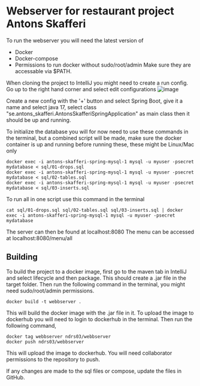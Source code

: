# Webserver for restaurant project Antons Skafferi
To run the webserver you will need the latest version of
- Docker
- Docker-compose
- Permissions to run docker without sudo/root/admin
Make sure they are accessable via $PATH.

When cloning the project to IntelliJ you might need to create a run config. Go up to the right hand corner and select edit configurations ![image](https://github.com/user-attachments/assets/a00e10ad-73c0-4300-98a8-d5ce85987384)

Create a new config with the '+' button and select Spring Boot, give it a name and select java 17, select class "se.antons_skafferi.AntonsSkafferiSpringApplication" as main class then it should be up and running.

To initialize the database you will for now need to use these commands in the terminal, but a combined script will be made, make sure the docker container is up and running before running these, these might be Linux/Mac only 
```
docker exec -i antons-skafferi-spring-mysql-1 mysql -u myuser -psecret mydatabase < sql/01-drops.sql
docker exec -i antons-skafferi-spring-mysql-1 mysql -u myuser -psecret mydatabase < sql/02-tables.sql
docker exec -i antons-skafferi-spring-mysql-1 mysql -u myuser -psecret mydatabase < sql/03-inserts.sql
```
To run all in one script use this command in the terminal
```
cat sql/01-drops.sql sql/02-tables.sql sql/03-inserts.sql | docker exec -i antons-skafferi-spring-mysql-1 mysql -u myuser -psecret mydatabase
```
The server can then be found at localhost:8080
The menu can be accessed at localhost:8080/menu/all


## Building
To build the project to a docker image, first go to the maven tab in IntelliJ and select lifecycle and then package.
This should create a .jar file in the target folder.
Then run the following command in the terminal, you might need sudo/root/admin permissions.
```
docker build -t webbserver .
```
This will build the docker image with the .jar file in it.
To upload the image to dockerhub you will need to login to dockerhub in the terminal. 
Then run the following command, 
```
docker tag webbserver ndrs03/webbserver
docker push ndrs03/webbserver
```
This will upload the image to dockerhub. You will need collaborator permissions to the repository to push.

If any changes are made to the sql files or compose, update the files in GitHub.
